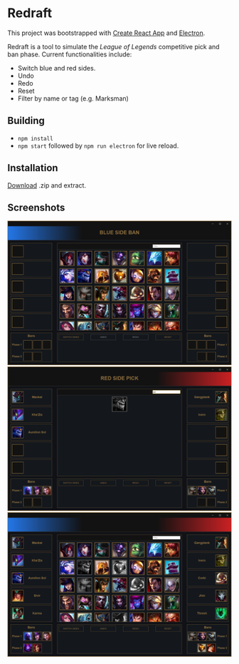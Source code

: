 # Redraft
This project was bootstrapped with [Create React App](https://github.com/facebookincubator/create-react-app) and [Electron](http://electron.atom.io/).

Redraft is a tool to simulate the *League of Legends* competitive pick and ban phase.
Current functionalities include:

- Switch blue and red sides.
- Undo
- Redo
- Reset
- Filter by name or tag (e.g. Marksman)

## Building

- `npm install`
- `npm start` followed by `npm run electron` for live reload.

## Installation

[Download](https://github.com/Ekcao/redraft-web/releases) .zip and extract.

## Screenshots

![](/screenshots/screenshot-01.png) 
![](/screenshots/screenshot-02.png)
![](/screenshots/screenshot-03.png)
